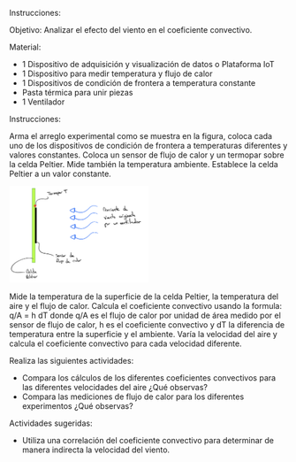 

Instrucciones:







Objetivo: Analizar el efecto del viento en el coeficiente convectivo.



Material:
* 1 Dispositivo de adquisición y visualización de datos o Plataforma IoT
* 1 Dispositivo para medir temperatura y flujo de calor
* 1 Dispositivos de condición de frontera a temperatura constante
* Pasta térmica para unir piezas
* 1 Ventilador

Instrucciones:

Arma el arreglo experimental como se muestra en la  figura, coloca cada uno de los dispositivos de condición de frontera a temperaturas diferentes y valores constantes. Coloca un sensor de flujo de calor y un termopar
sobre la celda Peltier. Mide también la temperatura ambiente. Establece la celda Peltier a un valor constante.



<img src="https://github.com/AltamarMx/LabModularCalor/blob/main/practicas/img/coeficiente_convectivo_esquema.jpeg"
     alt=“Login”
     width="50%" />

Mide la temperatura de la superficie de la celda Peltier, la temperatura del aire y el flujo de calor.
Calcula el coeficiente convectivo usando la formula:
q/A = h dT
donde q/A es el flujo de calor por unidad de área medido por el sensor de flujo de calor, h es el coeficiente convectivo y dT la diferencia de temperatura entre la superficie y el ambiente.
Varía la velocidad del aire y calcula el coeficiente convectivo para cada velocidad diferente.


Realiza las siguientes actividades:
* Compara los cálculos de los diferentes coeficientes convectivos para las diferentes velocidades del aire ¿Qué observas?
* Compara las mediciones de flujo de calor para los diferentes experimentos ¿Qué observas?


Actividades sugeridas:
*  Utiliza una correlación del coeficiente convectivo para determinar de manera indirecta la velocidad del viento.
